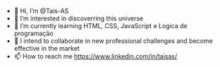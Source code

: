 - 👋 Hi, I’m @Tais-AS
- 👀 I’m interested in discoverring this universe 
- 🌱 I’m currently learning HTML, CSS, JavaScript e Logica de programação
- 💞️ I intend to collaborate in new professional challenges and become effective in the market
- 📫 How to reach me https://www.linkedin.com/in/taisas/


<!---
Tais-AS/Tais-AS is a ✨ special ✨ repository because its `README.md` (this file) appears on your GitHub profile.
You can click the Preview link to take a look at your changes.
--->
